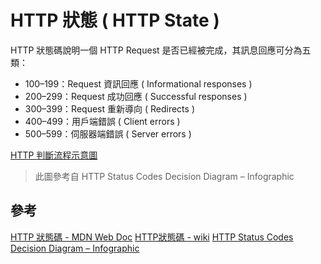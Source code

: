 # HTTP 狀態 ( HTTP State )

HTTP 狀態碼說明一個 HTTP Request 是否已經被完成，其訊息回應可分為五類：

+ 100–199：Request 資訊回應 ( Informational responses )
+ 200–299：Request 成功回應 ( Successful responses )
+ 300–399：Request 重新導向 ( Redirects )
+ 400–499：用戶端錯誤 ( Client errors )
+ 500–599：伺服器端錯誤 ( Server errors )

[HTTP 判斷流程示意圖](./img/http-decision-diagram.png)
> 此圖參考自 HTTP Status Codes Decision Diagram – Infographic

                
## 參考

[HTTP 狀態碼 - MDN Web Doc](https://developer.mozilla.org/zh-TW/docs/Web/HTTP/Status)
[HTTP狀態碼 - wiki](https://zh.wikipedia.org/wiki/HTTP%E7%8A%B6%E6%80%81%E7%A0%81)
[HTTP Status Codes Decision Diagram – Infographic](https://www.loggly.com/blog/http-status-code-diagram/?fbclid=IwAR3nmQk4mcozTWkqHy_yY_Dj2oXJsQaEcKLU7hlyQZu9SHTlC7jteToakQg)
